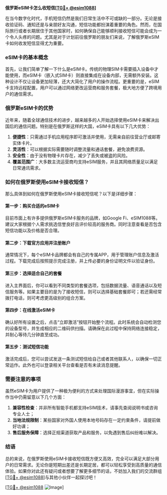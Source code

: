 **俄罗斯eSIM卡怎么收短信[[TG💪+ @esim1088](https://t.me/s/esim1088)]**

在当今数字化时代，手机短信仍然是我们日常生活中不可或缺的一部分。无论是接收验证码、通知还是与亲朋好友沟通，短信功能都扮演着重要的角色。然而，在国际旅行或者长期居住于其他国家时，如何确保自己能够顺利接收短信可能会成为一个令人头疼的问题。尤其是对于计划前往俄罗斯的朋友们来说，了解俄罗斯eSIM卡如何收发短信显得尤为重要。

### eSIM卡的基本概念

首先，让我们简单了解一下什么是eSIM卡。传统的物理SIM卡需要插入设备中才能使用，而eSIM卡（嵌入式SIM卡）则直接集成在设备内部，无需额外安装。这种设计不仅让设备更加轻薄，还大大简化了用户的操作流程。更重要的是，eSIM卡支持远程配置，用户可以通过网络更改运营商和服务套餐，极大地方便了跨境用户的通信需求。

### 俄罗斯eSIM卡的优势

近年来，随着全球通信技术的进步，越来越多的人开始选择使用eSIM卡来解决出国后的通信问题。特别是在俄罗斯这样的大国，eSIM卡具有以下几大优势：

1. **便捷性**：只需通过手机应用程序即可激活并使用，无需亲自前往营业厅或邮寄实体卡片。
2. **灵活性**：可以根据实际需要随时调整流量和通话套餐，避免浪费资源。
3. **安全性**：由于没有物理卡片存在，减少了丢失或被盗的风险。
4. **覆盖范围广**：大多数主流运营商均支持eSIM服务，并且其网络质量足以满足日常通讯需求。

### 如何在俄罗斯使用eSIM卡接收短信？

那么具体到如何在俄罗斯使用eSIM卡接收短信呢？以下是详细步骤：

#### 第一步：购买合适的eSIM卡
目前市面上有许多提供俄罗斯eSIM卡服务的品牌，如Google Fi、eSIM1088等。建议大家根据个人需求挑选信誉良好且评价较高的服务商。同时注意查看是否包含短信功能以及价格是否合理。

#### 第二步：下载官方应用并注册账户
通常情况下，每个eSIM卡品牌都会有自己的专属APP，用于管理账户信息及激活过程。下载完成后按照提示完成注册，并上传必要的身份证明文件以验证身份。

#### 第三步：选择适合自己的套餐
进入主界面后，你可以看到不同类型的套餐选项，包括数据流量、语音通话以及短信服务等。如果主要目的是为了接收短信，则可以选择基础套餐即可；若还需经常拨打电话，则可考虑更高级别的组合方案。

#### 第四步：在线激活eSIM卡
确认好所有设置之后，点击“立即激活”按钮开始整个流程。此时系统会自动检测您的设备型号，并生成相应的二维码供扫描。请确保在此过程中保持网络连接稳定，并耐心等待几分钟直至成功。

#### 第五步：测试短信功能
激活完成后，您可以尝试发送一条测试短信给自己或者其他联系人，以确保一切正常运作。此外也可以登录相关平台查看是否有未读消息提醒。

### 需要注意的事项

虽然eSIM卡为用户提供了一种极为便利的方式来处理国际漫游事宜，但在实际操作当中仍需留意以下几个方面：

1. **兼容性检查**：并非所有智能手机都支持eSIM技术，请事先查阅说明书或咨询专业人士；
2. **当地法规限制**：某些国家对外国人使用本地号码存在一定约束条件，请提前做好功课；
3. **售后服务保障**：选择正规渠道获取产品和服务，以免遇到售后纠纷难以解决。

### 结语

总的来说，在俄罗斯使用eSIM卡接收短信既方便又高效，完全可以满足大部分用户的日常需求。无论你是短期出差还是长期定居，都可以轻松享受到高质量的通信体验。如果你对此还有疑问或者想要了解更多细节的话，不妨加入我们的交流群组[[TG💪+ @esim1088](https://t.me/s/esim1088)]与其他小伙伴一起探讨吧！

[[TG💪+ @esim1088](https://t.me/s/esim1088) ![Image](https://i.postimg.cc/4NQfJmqS/Snipaste-2025-05-13-00-14-12.png)]
